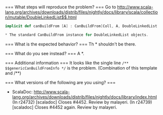 === What steps will reproduce the problem? ===
Go to http://www.scala-lang.org/archives/downloads/distrib/files/nightly/docs/library/scala/collection/mutable/DoubleLinkedList$$.html
```scala
implicit def canBuildFrom [A] : CanBuildFrom[Coll, A, DoubleLinkedList[A]]

* The standard CanBuildFrom instance for DoubleLinkedList objects.
```

=== What is the expected behavior? ===
Th * shouldn't be there.


=== What do you see instead? ===
A *.

=== Additional information ===
It looks like the single line `/** $$genericCanBuildFromInfo */` is the problem.
(Combination of this template and /**)

=== What versions of the following are you using? ===
  - ScalaDoc: http://www.scala-lang.org/archives/downloads/distrib/files/nightly/docs/library/index.html
(In r24732) [scaladoc] Closes #4452. Review by malayeri.
(In r24739) [scaladoc] Closes #4452 again. Review by malayeri.
